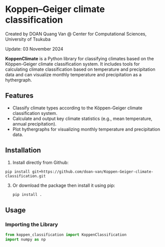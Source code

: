 # Koppen–Geiger climate classification

Created by DOAN Quang Van @ Center for Computational Sciences, University of Tsukuba

Update: 03 November 2024

**KoppenClimate** is a Python library for classifying climates based on the Köppen-Geiger climate classification system. It includes tools for calculating climate classification based on temperature and precipitation data and can visualize monthly temperature and precipitation as a hythergraph.

## Features

- Classify climate types according to the Köppen-Geiger climate classification system.
- Calculate and output key climate statistics (e.g., mean temperature, annual precipitation).
- Plot hythergraphs for visualizing monthly temperature and precipitation data.

## Installation

1.  Install directly from Github:

   ```pip install git+https://github.com/doan-van/Koppen-Geiger-climate-classification.git```

3. Or download the package then install it using pip:
    ```bash
    pip install .
    ```

## Usage

### Importing the Library

```python
from koppen_classification import KoppenClassification
import numpy as np
